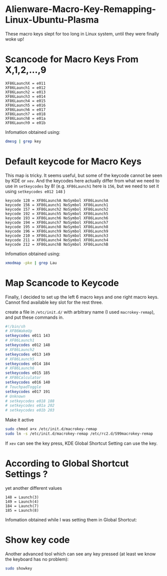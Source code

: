 # Alienware-Macro-Key-Remapping-Linux-Ubuntu-Plasma

These macro keys slept for too long in Linux system, until they were finally woke up!

# Scancode for Macro Keys From X,1,2,...,9

```
XF86LaunchX = e011
XF86Launch1 = e012
XF86Launch2 = e013
XF86Launch3 = e014
XF86Launch4 = e015
XF86Launch5 = e016
XF86Launch6 = e017
XF86Launch7 = e018
XF86Launch8 = e01a
XF86Launch9 = e01b
```

Infomation obtained using:

```bash
dmesg | grep key
```

# Default keycode for Macro Keys

This map is tricky. It seems useful, but some of the keycode cannot be seen by KDE or `xev`. And the keycodes here actually differ from what we need to use in `setkeycodes` by 8! (e.g. `XF86Launch1` here is `156`, but we need to set it using `setkeycodes e012 148` )

```
keycode 128 = XF86LaunchA NoSymbol XF86LaunchA
keycode 156 = XF86Launch1 NoSymbol XF86Launch1
keycode 157 = XF86Launch2 NoSymbol XF86Launch2
keycode 192 = XF86Launch5 NoSymbol XF86Launch5
keycode 193 = XF86Launch6 NoSymbol XF86Launch6
keycode 194 = XF86Launch7 NoSymbol XF86Launch7
keycode 195 = XF86Launch8 NoSymbol XF86Launch8
keycode 196 = XF86Launch9 NoSymbol XF86Launch9
keycode 210 = XF86Launch3 NoSymbol XF86Launch3
keycode 211 = XF86Launch4 NoSymbol XF86Launch4
keycode 212 = XF86LaunchB NoSymbol XF86LaunchB
```

Infomation obtained using:

```bash
xmodmap -pke | grep Lau
```

# Map Scancode to Keycode

Finally, I decided to set up the left 6 macro keys and one right macro keys. Cannot find available key slot for the rest three.

create a file in `/etc/init.d/` with arbitrary name (I used `macrokey-remap`), and put these commands in.

```bash
#!/bin/sh
# XF86WakeUp
setkeycodes e011 143
# XF86Launch1
setkeycodes e012 148
# XF86Launch2
setkeycodes e013 149
# XF86Launch5
setkeycodes e014 184
# XF86Launch6
setkeycodes e015 185
# XF86Calculator
setkeycodes e016 140
# TouchpadToggle
setkeycodes e017 191
# Unknown
# setkeycodes e018 188
# setkeycodes e01a 202
# setkeycodes e01b 203
```

Make it active
```bash
sudo chmod a+x /etc/init.d/macrokey-remap
sudo ln -s /etc/init.d/macrokey-remap /etc/rc2.d/S99macrokey-remap
```

If `xev` can see the key press, KDE Global Shortcut Setting can use the key.

# According to Global Shortcut Settings ?

yet another different values

```
148 = Launch(3)
149 = Launch(4)
184 = Launch(7)
185 = Launch(8)
```

Infomation obtained while I was setting them in Global Shortcut:

# Show key code

Another advanced tool which can see any key pressed (at least we know the keyboard has no problem):

```bash
sudo showkey
```
